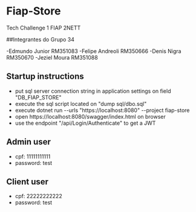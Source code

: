 # Fiap-Store
 Tech Challenge 1 FIAP 2NETT

##Integrantes do Grupo 34

-Edmundo Junior RM351083
-Felipe Andreoli  RM350666
-Denis Nigra RM350670
-Jeziel Moura RM351088


## Startup instructions
- put sql server connection string in application settings on field "DB_FIAP_STORE"
- execute the sql script located on "dump sql/dbo.sql"
- execute dotnet run --urls "https://localhost:8080" --project fiap-store
- open https://localhost:8080/swagger/index.html on browser
- use the endpoint "/api/Login/Authenticate" to get a JWT

## Admin user
- cpf: 11111111111
- password: test

## Client user
- cpf: 22222222222
- password: test


